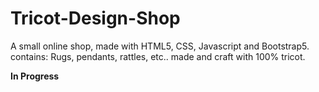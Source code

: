 # Tricot-Design-Shop

A small online shop, made with HTML5, CSS, Javascript and Bootstrap5.
contains: Rugs, pendants, rattles, etc.. made and craft with 100% tricot.


**In Progress**
